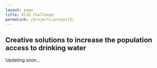 ```yaml
---
layout: page
title: ECIU Challenge
permalink: /projects/project2/
---
```


## Creative solutions to increase the population access to drinking water

Updating soon...